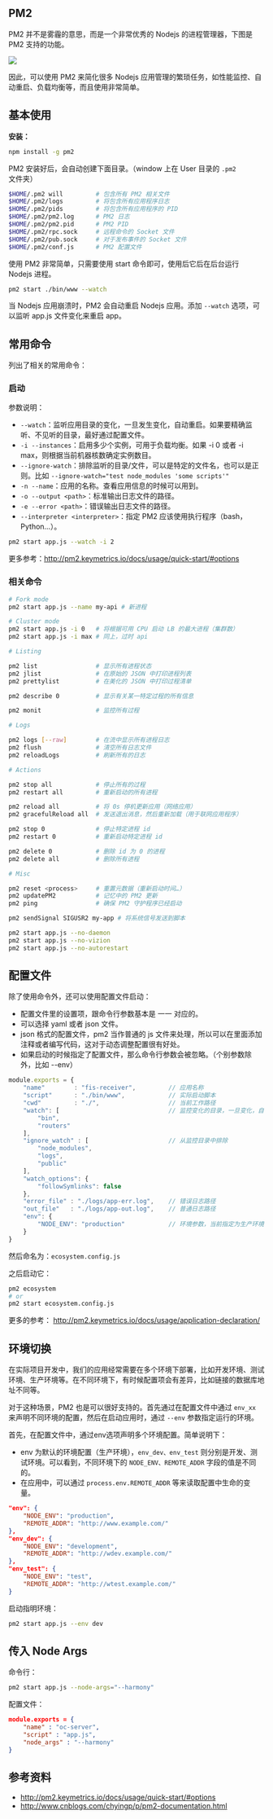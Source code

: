 
## PM2
PM2 并不是雾霾的意思，而是一个非常优秀的 Nodejs 的进程管理器，下图是 PM2 支持的功能。

![](../../resource/20170707220913.png)

因此，可以使用 PM2 来简化很多 Nodejs 应用管理的繁琐任务，如性能监控、自动重启、负载均衡等，而且使用非常简单。

## 基本使用

**安装：**

```bash
npm install -g pm2
```

PM2 安装好后，会自动创建下面目录。（window 上在 User 目录的 `.pm2` 文件夹）

```bash
$HOME/.pm2 will         # 包含所有 PM2 相关文件
$HOME/.pm2/logs         # 将包含所有应用程序日志
$HOME/.pm2/pids         # 将包含所有应用程序的 PID
$HOME/.pm2/pm2.log      # PM2 日志
$HOME/.pm2/pm2.pid      # PM2 PID
$HOME/.pm2/rpc.sock     # 远程命令的 Socket 文件
$HOME/.pm2/pub.sock     # 对于发布事件的 Socket 文件
$HOME/.pm2/conf.js      # PM2 配置文件
```

使用 PM2 非常简单，只需要使用 start 命令即可，使用后它后在后台运行 Nodejs 进程。

```bash
pm2 start ./bin/www --watch
```

当 Nodejs 应用崩溃时，PM2 会自动重启 Nodejs 应用。添加 `--watch` 选项，可以监听 app.js 文件变化来重启 app。

## 常用命令
列出了相关的常用命令：

### 启动

参数说明：

- `--watch`：监听应用目录的变化，一旦发生变化，自动重启。如果要精确监听、不见听的目录，最好通过配置文件。
- `-i --instances`：启用多少个实例，可用于负载均衡。如果 -i 0 或者 -i max，则根据当前机器核数确定实例数目。
- `--ignore-watch`：排除监听的目录/文件，可以是特定的文件名，也可以是正则。比如 `--ignore-watch="test node_modules 'some scripts'"`
- `-n --name`：应用的名称。查看应用信息的时候可以用到。
- `-o --output <path>`：标准输出日志文件的路径。
- `-e --error <path>`：错误输出日志文件的路径。
- `--interpreter <interpreter>`：指定 PM2 应该使用执行程序（bash，Python…）。

```bash
pm2 start app.js --watch -i 2
```

更多参考：http://pm2.keymetrics.io/docs/usage/quick-start/#options

### 相关命令

```bash
# Fork mode
pm2 start app.js --name my-api # 新进程

# Cluster mode
pm2 start app.js -i 0   # 将根据可用 CPU 启动 LB 的最大进程（集群数）
pm2 start app.js -i max # 同上，过时 api

# Listing

pm2 list                # 显示所有进程状态
pm2 jlist               # 在原始的 JSON 中打印进程列表
pm2 prettylist          # 在美化的 JSON 中打印过程清单

pm2 describe 0          # 显示有关某一特定过程的所有信息

pm2 monit               # 监控所有过程

# Logs

pm2 logs [--raw]        # 在流中显示所有进程日志
pm2 flush               # 清空所有日志文件
pm2 reloadLogs          # 刷新所有的日志

# Actions

pm2 stop all            # 停止所有的过程
pm2 restart all         # 重新启动的所有进程

pm2 reload all          # 将 0s 停机更新应用（网络应用）
pm2 gracefulReload all  # 发送退出消息，然后重新加载（用于联网应用程序）

pm2 stop 0              # 停止特定进程 id
pm2 restart 0           # 重新启动特定进程 id

pm2 delete 0            # 删除 id 为 0 的进程
pm2 delete all          # 删除所有进程

# Misc

pm2 reset <process>     # 重置元数据（重新启动时间…）
pm2 updatePM2           # 记忆中的 PM2 更新
pm2 ping                # 确保 PM2 守护程序已经启动

pm2 sendSignal SIGUSR2 my-app # 将系统信号发送到脚本

pm2 start app.js --no-daemon
pm2 start app.js --no-vizion
pm2 start app.js --no-autorestart
```

## 配置文件
除了使用命令外，还可以使用配置文件启动：

- 配置文件里的设置项，跟命令行参数基本是 一一 对应的。
- 可以选择 yaml 或者 json 文件。
- json 格式的配置文件，pm2 当作普通的 js 文件来处理，所以可以在里面添加注释或者编写代码，这对于动态调整配置很有好处。
- 如果启动的时候指定了配置文件，那么命令行参数会被忽略。（个别参数除外，比如 --env）

```js
module.exports = {
    "name"        : "fis-receiver",         // 应用名称
    "script"      : "./bin/www",            // 实际启动脚本
    "cwd"         : "./",                   // 当前工作路径
    "watch": [                              // 监控变化的目录，一旦变化，自动重启
        "bin",
        "routers"
    ],
    "ignore_watch" : [                      // 从监控目录中排除
        "node_modules",
        "logs",
        "public"
    ],
    "watch_options": {
        "followSymlinks": false
    },
    "error_file" : "./logs/app-err.log",    // 错误日志路径
    "out_file"   : "./logs/app-out.log",    // 普通日志路径
    "env": {
        "NODE_ENV": "production"            // 环境参数，当前指定为生产环境
    }
}
```

然后命名为：`ecosystem.config.js`

之后启动它：

```bash
pm2 ecosystem
# or
pm2 start ecosystem.config.js
```

更多的参考： http://pm2.keymetrics.io/docs/usage/application-declaration/


## 环境切换

在实际项目开发中，我们的应用经常需要在多个环境下部署，比如开发环境、测试环境、生产环境等。在不同环境下，有时候配置项会有差异，比如链接的数据库地址不同等。

对于这种场景，PM2 也是可以很好支持的。首先通过在配置文件中通过 `env_xx` 来声明不同环境的配置，然后在启动应用时，通过 `--env` 参数指定运行的环境。

首先，在配置文件中，通过env选项声明多个环境配置。简单说明下：

- env 为默认的环境配置（生产环境），`env_dev、env_test` 则分别是开发、测试环境。可以看到，不同环境下的 `NODE_ENV、REMOTE_ADDR` 字段的值是不同的。
- 在应用中，可以通过 `process.env.REMOTE_ADDR` 等来读取配置中生命的变量。


```json
"env": {
    "NODE_ENV": "production",
    "REMOTE_ADDR": "http://www.example.com/"
},
"env_dev": {
    "NODE_ENV": "development",
    "REMOTE_ADDR": "http://wdev.example.com/"
},
"env_test": {
    "NODE_ENV": "test",
    "REMOTE_ADDR": "http://wtest.example.com/"
}
```

启动指明环境：

```bash
pm2 start app.js --env dev
```

## 传入 Node Args

命令行：

```bash
pm2 start app.js --node-args="--harmony"
```

配置文件：

```json
module.exports = {
    "name" : "oc-server",
    "script" : "app.js",
    "node_args" : "--harmony"
}
```

## 参考资料
- http://pm2.keymetrics.io/docs/usage/quick-start/#options
- http://www.cnblogs.com/chyingp/p/pm2-documentation.html
